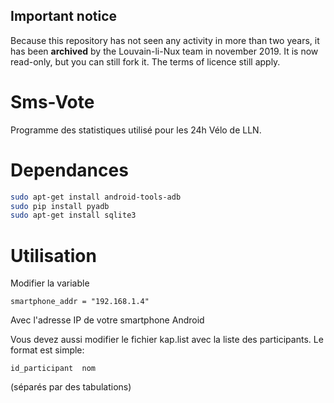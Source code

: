 ## Important notice
Because this repository has not seen any activity in more than two years, it has been **archived** by the Louvain-li-Nux team in november 2019. It is now read-only, but you can still fork it. The terms of licence still apply.

Sms-Vote
========

Programme des statistiques utilisé pour les 24h Vélo de LLN. 

Dependances
==========
``` bash
sudo apt-get install android-tools-adb
sudo pip install pyadb
sudo apt-get install sqlite3
```

Utilisation
===========
Modifier la variable 
```
smartphone_addr = "192.168.1.4"
```
Avec l'adresse IP de votre smartphone Android


Vous devez aussi modifier le fichier kap.list avec la liste des participants. Le format est simple:
```
id_participant  nom
```
(séparés par des tabulations)
